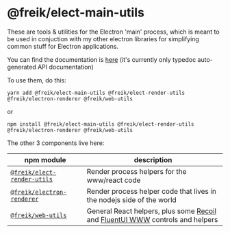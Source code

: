 # @freik/elect-main-utils

These are tools & utilities for the Electron 'main' process, which is meant to
be used in conjuction with my other electron libraries for simplifying common
stuff for Electron applications.

You can find the documentation is [here](docs/modules.md) (it's currently only
typedoc auto-generated API documentation)

To use them, do this:

```shell
yarn add @freik/elect-main-utils @freik/elect-render-utils @freik/electron-renderer @freik/web-utils
```

or

```shell
npm install @freik/elect-main-utils @freik/elect-render-utils @freik/electron-renderer @freik/web-utils
```

The other 3 components live here:

| npm module                                                                     | description                                                                                                                                                  |
| ------------------------------------------------------------------------------ | ------------------------------------------------------------------------------------------------------------------------------------------------------------ |
| [`@freik/elect-render-utils`](https://github.com/kevinfrei/elect-render-tools) | Render process helpers for the www/react code                                                                                                                |
| [`@freik/electron-renderer`](https://github.com/kevinfrei/electron-renderer)   | Render process helper code that lives in the nodejs side of the world                                                                                        |
| [`@freik/web-utils`](https://github.com/kevinfrei/web-utils)                   | General React helpers, plus some [Recoil](recoiljs.org) and [FluentUI WWW](https://developer.microsoft.com/en-us/fluentui#/get-started) controls and helpers |
